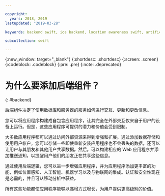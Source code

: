 ```yaml
---

copyright:
  years: 2018, 2019
lastupdated: "2019-03-28"

keywords: backend swift, ios backend, location awareness swift, artificial intelligence swift, machine learning swift, iot swift, why swift

subcollection: swift

---
```


{:new_window: target="_blank"}
{:shortdesc: .shortdesc}
{:screen: .screen}
{:codeblock: .codeblock}
{:pre: .pre}
{:note: .deprecated}

# 为什么要添加后端组件？
{: #backend}

后端组件决定了使用数据库和服务器的服务如何进行交互、更新和更改信息。

您可以将应用程序构建成自包含应用程序，让其完全在外部交互仅来自于用户的设备上运行。但是，这些应用程序可提供的潜力和价值会受到限制。

大多数应用程序都可以通过访问外部资源来得到增强和扩展。通过添加数据存储和使用用户帐户，您可以存储一些即使重新安装应用程序也不会丢失的数据，还可以让用户与其朋友和其他用户共享数据。然后，可以构建相应的 Web 应用程序并添加推送通知，以提醒用户他们的朋友正在共享这些信息。

通过使用后端逻辑，您可以进一步增强应用程序，并为应用程序添加更丰富的功能，例如位置感知、人工智能、机器学习以及与物联网的集成。认证和安全性现在是必需的，并且可从移动分析中获益。

所有这些功能都使应用程序能够以递增方式增长，为用户提供更高级别的价值。
